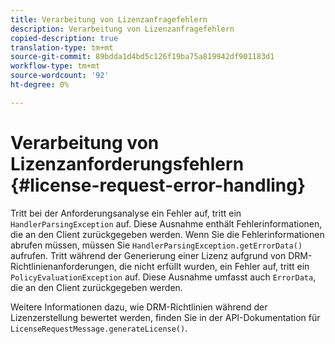 ```yaml
---
title: Verarbeitung von Lizenzanfragefehlern
description: Verarbeitung von Lizenzanfragefehlern
copied-description: true
translation-type: tm+mt
source-git-commit: 89bdda1d4bd5c126f19ba75a819942df901183d1
workflow-type: tm+mt
source-wordcount: '92'
ht-degree: 0%

---
```



# Verarbeitung von Lizenzanforderungsfehlern {#license-request-error-handling}

Tritt bei der Anforderungsanalyse ein Fehler auf, tritt ein `HandlerParsingException` auf. Diese Ausnahme enthält Fehlerinformationen, die an den Client zurückgegeben werden. Wenn Sie die Fehlerinformationen abrufen müssen, müssen Sie `HandlerParsingException.getErrorData()` aufrufen. Tritt während der Generierung einer Lizenz aufgrund von DRM-Richtlinienanforderungen, die nicht erfüllt wurden, ein Fehler auf, tritt ein `PolicyEvaluationException` auf. Diese Ausnahme umfasst auch `ErrorData`, die an den Client zurückgegeben werden.

Weitere Informationen dazu, wie DRM-Richtlinien während der Lizenzerstellung bewertet werden, finden Sie in der API-Dokumentation für `LicenseRequestMessage.generateLicense()`.
